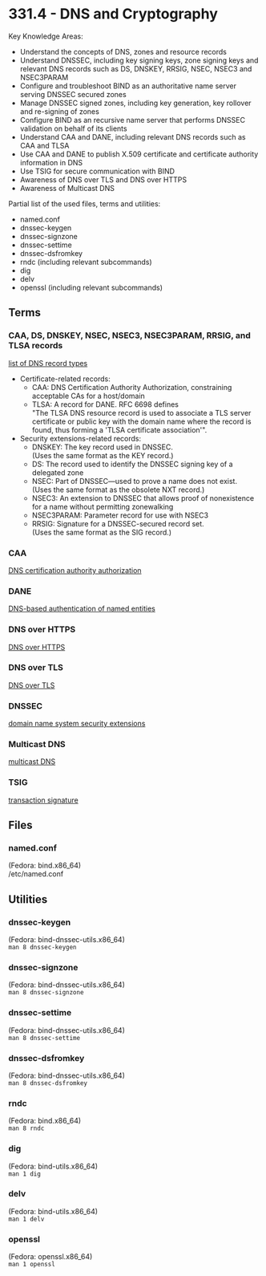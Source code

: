 # 331.4 - DNS and Cryptography

Key Knowledge Areas:

* Understand the concepts of DNS, zones and resource records
* Understand DNSSEC, including key signing keys, zone signing keys and relevant DNS records such as DS, DNSKEY, RRSIG, NSEC, NSEC3 and NSEC3PARAM
* Configure and troubleshoot BIND as an authoritative name server serving DNSSEC secured zones
* Manage DNSSEC signed zones, including key generation, key rollover and re-signing of zones
* Configure BIND as an recursive name server that performs DNSSEC validation on behalf of its clients
* Understand CAA and DANE, including relevant DNS records such as CAA and TLSA
* Use CAA and DANE to publish X.509 certificate and certificate authority information in DNS
* Use TSIG for secure communication with BIND
* Awareness of DNS over TLS and DNS over HTTPS
* Awareness of Multicast DNS

Partial list of the used files, terms and utilities:

* named.conf
* dnssec-keygen
* dnssec-signzone
* dnssec-settime
* dnssec-dsfromkey
* rndc (including relevant subcommands)
* dig
* delv
* openssl (including relevant subcommands)

## Terms

### CAA, DS, DNSKEY, NSEC, NSEC3, NSEC3PARAM, RRSIG, and TLSA records
[list of DNS record types](https://en.wikipedia.org/wiki/List_of_DNS_record_types)
* Certificate-related records:
  * CAA: DNS Certification Authority Authorization, constraining acceptable CAs for a host/domain
  * TLSA: A record for DANE. RFC 6698 defines  
    "The TLSA DNS resource record is used to associate a TLS server certificate or public key with the domain name where the record is found, thus forming a 'TLSA certificate association'".
* Security extensions-related records:
  * DNSKEY: The key record used in DNSSEC.  
    (Uses the same format as the KEY record.)
  * DS: The record used to identify the DNSSEC signing key of a delegated zone
  * NSEC: Part of DNSSEC—used to prove a name does not exist.  
    (Uses the same format as the obsolete NXT record.)
  * NSEC3: An extension to DNSSEC that allows proof of nonexistence for a name without permitting zonewalking
  * NSEC3PARAM: Parameter record for use with NSEC3
  * RRSIG: Signature for a DNSSEC-secured record set.  
    (Uses the same format as the SIG record.)

### CAA
[DNS certification authority authorization](https://en.wikipedia.org/wiki/DNS_Certification_Authority_Authorization)

### DANE
[DNS-based authentication of named entities](https://en.wikipedia.org/wiki/DNS-based_Authentication_of_Named_Entities)

### DNS over HTTPS
[DNS over HTTPS](https://en.wikipedia.org/wiki/DNS_over_HTTPS)

### DNS over TLS
[DNS over TLS](https://en.wikipedia.org/wiki/DNS_over_TLS)

### DNSSEC
[domain name system security extensions](https://en.wikipedia.org/wiki/DNSSEC)

### Multicast DNS
[multicast DNS](https://en.wikipedia.org/wiki/Multicast_DNS)

### TSIG
[transaction signature](https://en.wikipedia.org/wiki/TSIG)

## Files

### named.conf
(Fedora: bind.x86_64)  
/etc/named.conf

## Utilities

### dnssec-keygen
(Fedora: bind-dnssec-utils.x86_64)  
```man 8 dnssec-keygen```

### dnssec-signzone
(Fedora: bind-dnssec-utils.x86_64)  
```man 8 dnssec-signzone```

### dnssec-settime
(Fedora: bind-dnssec-utils.x86_64)  
```man 8 dnssec-settime```

### dnssec-dsfromkey
(Fedora: bind-dnssec-utils.x86_64)  
```man 8 dnssec-dsfromkey```

### rndc
(Fedora: bind.x86_64)  
```man 8 rndc```

### dig
(Fedora: bind-utils.x86_64)  
```man 1 dig```

### delv
(Fedora: bind-utils.x86_64)  
```man 1 delv```

### openssl
(Fedora: openssl.x86_64)  
```man 1 openssl```
